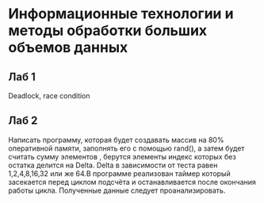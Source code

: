 # Информационные технологии и методы обработки больших объемов данных

## Лаб 1
Deadlock, race condition

## Лаб 2
Написать программу, которая будет создавать массив на 80% оперативной памяти, заполнять его с помощью rand(), а затем будет считать сумму элементов , берутся элементы индекс которых без остатка делится на Delta. Delta в зависимости от теста равен 1,2,4,8,16,32 или же 64.В программе реализован таймер который засекается перед циклом подсчёта и останавливается после окончания работы цикла. Полученные данные следует проанализировать.